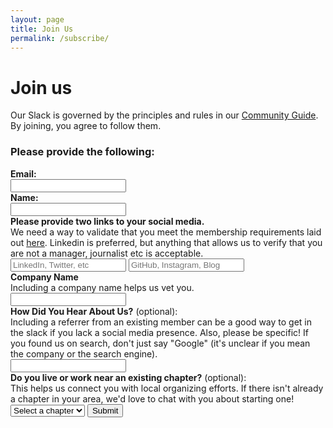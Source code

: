 ```yaml
---
layout: page
title: Join Us
permalink: /subscribe/
---
```


# Join us

Our Slack is governed by the principles and rules in our [Community Guide](/community-guide). By joining, you agree to follow them.

<h3 class="marg-b-3">Please provide the following:</h3>
<form class="join-form" method="POST" target="_blank" class="marg-b-4" data-netlify="true" action="/welcome" netlify-honeypot="bot-field">
  <label style="display:none">
    Don’t fill this out if you’re human: <input name="bot-field" />
  </label>
  <label class="marg-b-3" for="email">
    <div><b>Email:</b></div>
    <input id="email" type="email" required name="email">
  </label>
  <label class="marg-b-3" for="name">
    <div><b>Name:</b></div>
    <input id="name" type="text" required name="name">
  </label>
  <label class="marg-b-3" for="social">
    <div class="marg-b-2">
      <b>Please provide two links to your social media.</b>
      <div>We need a way to validate that you meet the membership requirements laid out <a href="/community-guide#membership">here</a>. Linkedin is preferred, but anything that allows us to verify that you are not a manager, journalist etc is acceptable.</div>
    </div>
    <input placeholder="LinkedIn, Twitter, etc" id="social" required type="text" name="social_media_1" title="enter a valid url">
    <input placeholder="GitHub, Instagram, Blog" type="text" required name="social_media_2" title="enter a valid url">
  </label>
  <label class="marg-b-3" for="company_name">
    <div><b>Company Name</b></div>
    <div class="marg-b-2">Including a company name helps us vet you.</div>
    <input id="company_name" type="text" name="company_name" required>
  </label>
  <label class="marg-b-3" for="human-referrer">
    <div><b>How Did You Hear About Us?</b> (optional):</div>
    <div class="marg-b-2">Including a referrer from an existing member can be a good way to get in the slack if you lack a social media presence. Also, please be specific! If you found us on search, don't just say "Google" (it's unclear if you mean the company or the search engine).</div>
    <input id="human-referrer" type="text" name="human-referrer">
  </label>
  <label class="marg-b-3" for="nearby-chapter">
    <div><b>Do you live or work near an existing chapter?</b> (optional):</div>
    <div class="marg-b-2">This helps us connect you with local organizing efforts. If there isn't already a chapter in your area, we'd love to chat with you about starting one!</div>
    <select id="nearby-chapter" name="nearby-chapter">
      <option value="">Select a chapter</option>
      {% assign active_chapters = site.data.chapters.chapters | where_exp:"chapter", "chapter.activity_level == 'active' or chapter.activity_level == 'semiactive'" | sort: "text" %}
      {% for chapter in active_chapters %}
      <option value="{{chapter.text | replace: ' ', '-' | downcase }}">{{chapter.text}}</option>
      {% endfor %}
    </select>
  </label>
  <div id="chapter-outreach-fields" style="display: none;">
    <label class="marg-b-3" for="wants-outreach">
      <input id="outreach" type="checkbox" name="outreach" value="wants-outreach" style="margin-right: 8px;">
      <b>Are you interested in 1:1 outreach from someone in the chapter?</b> (optional)
    </label>
  </div>
  <input type="submit" value="Submit">
</form>

<script>
(function() {
  const chapterSelect = document.getElementById('nearby-chapter');
  const outreachFields = document.getElementById('chapter-outreach-fields');
  const form = document.querySelector('.join-form');
  const baseAction = '/welcome';

  function updateFormForChapter() {
    const selectedChapter = chapterSelect.value;
    
    if (selectedChapter) {
      // Show the additional fields
      outreachFields.style.display = 'block';
      
      // Update form action with query parameter
      const encodedChapter = encodeURIComponent(selectedChapter);
      form.action = baseAction + '?chapter=' + encodedChapter;
    } else {
      // Hide the additional fields
      outreachFields.style.display = 'none';
      
      // Reset form action to base
      form.action = baseAction;
      
      // Clear the additional field values
      document.getElementById('wants-outreach').checked = false;
    }
  }

  // Listen for changes to the chapter select
  chapterSelect.addEventListener('change', updateFormForChapter);
  
  // Run on page load in case there's a pre-selected value
  updateFormForChapter();
})();
</script>
